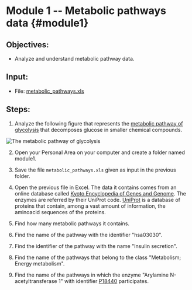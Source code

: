 # Module 1 -- Metabolic pathways data {#module1}

## Objectives:

-  Analyze and understand metabolic pathway data.

## Input:

- File: [metabolic_pathways.xls](files/metabolic_pathways.xls)

## Steps:

1. Analyze the following figure that represents the [metabolic pathway of glycolysis](https://en.wikipedia.org/wiki/Glycolysis) that decomposes glucose in smaller chemical compounds.

![The metabolic pathway of glycolysis](images/Glycolysis_metabolic_pathway_3_annotated.png "An example of a metabolic pathway")

2. Open your Personal Area on your computer and create a folder named module1.

3. Save the file `metabolic_pathways.xls` given as input in the previous folder.

4. Open the previous file in Excel. The data it contains comes from an online database called [Kyoto Encyclopedia of Genes and Genome](http://www.genome.jp/kegg/kegg2.html).
The enzymes are referred by their UniProt code. [UniProt](http://www.uniprot.org/) is a database of proteins that contain, among a vast amount of information, the aminoacid sequences of the proteins.

5. Find how many metabolic pathways it contains.

6. Find the name of the pathway with the identifier "hsa03030".

7. Find the identifier of the pathway with the name "Insulin secretion".

8. Find the name of the pathways that belong to the class "Metabolism; Energy metabolism".
 
9. Find the name of the pathways in which the enzyme "Arylamine N-acetyltransferase 1" with identifier [P18440](http://www.uniprot.org/uniprot/P18440) participates.


